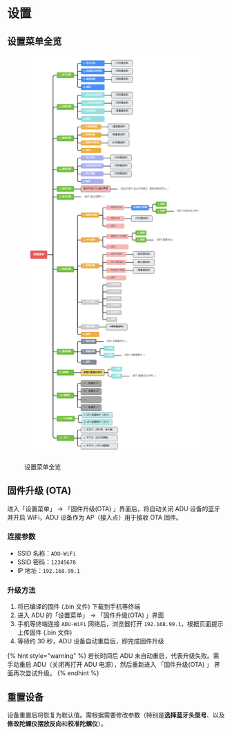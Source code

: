 # 设置

## 设置菜单全览 <a href="#setting-menu-overview" id="setting-menu-overview"></a>

<figure><img src=".gitbook/assets/SettingMenu.png" alt=""><figcaption><p>设置菜单全览</p></figcaption></figure>

## 固件升级 (OTA) <a href="#ota" id="ota"></a>

进入「设置菜单」 → 「固件升级(OTA) 」界面后，将自动关闭 ADU 设备的蓝牙并开启 WiFi，ADU 设备作为 AP（接入点）用于接收 OTA 固件。

### 连接参数 <a href="#connection-parameters" id="connection-parameters"></a>

* SSID 名称：`ADU-WiFi`
* SSID 密码：`12345678`
* IP 地址：`192.168.99.1`

### 升级方法 <a href="#upgrade-method" id="upgrade-method"></a>

1. 将已编译的固件 (.bin 文件) 下载到手机等终端
2. 进入 ADU 的「设置菜单」 → 「固件升级(OTA) 」界面
3. 手机等终端连接 `ADU-WiFi` 网络后，浏览器打开 `192.168.99.1`，根据页面提示上传固件 (.bin 文件)
4. 等待约 30 秒，ADU 设备自动重启后，即完成固件升级

{% hint style="warning" %}
若长时间后 ADU 未自动重启，代表升级失败。需手动重启 ADU（关闭再打开 ADU 电源），然后重新进入 「固件升级(OTA) 」 界面再次尝试升级。
{% endhint %}

## 重置设备 <a href="#reset" id="reset"></a>

设备重置后将恢复为默认值。需根据需要修改参数（特别是**选择蓝牙头型号**、以及**修改陀螺仪摆放反向**和**校准陀螺仪**）。
